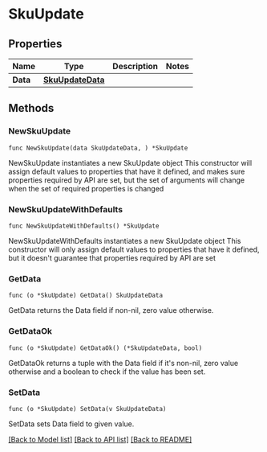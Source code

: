 # SkuUpdate

## Properties

Name | Type | Description | Notes
------------ | ------------- | ------------- | -------------
**Data** | [**SkuUpdateData**](SkuUpdateData.md) |  | 

## Methods

### NewSkuUpdate

`func NewSkuUpdate(data SkuUpdateData, ) *SkuUpdate`

NewSkuUpdate instantiates a new SkuUpdate object
This constructor will assign default values to properties that have it defined,
and makes sure properties required by API are set, but the set of arguments
will change when the set of required properties is changed

### NewSkuUpdateWithDefaults

`func NewSkuUpdateWithDefaults() *SkuUpdate`

NewSkuUpdateWithDefaults instantiates a new SkuUpdate object
This constructor will only assign default values to properties that have it defined,
but it doesn't guarantee that properties required by API are set

### GetData

`func (o *SkuUpdate) GetData() SkuUpdateData`

GetData returns the Data field if non-nil, zero value otherwise.

### GetDataOk

`func (o *SkuUpdate) GetDataOk() (*SkuUpdateData, bool)`

GetDataOk returns a tuple with the Data field if it's non-nil, zero value otherwise
and a boolean to check if the value has been set.

### SetData

`func (o *SkuUpdate) SetData(v SkuUpdateData)`

SetData sets Data field to given value.



[[Back to Model list]](../README.md#documentation-for-models) [[Back to API list]](../README.md#documentation-for-api-endpoints) [[Back to README]](../README.md)


